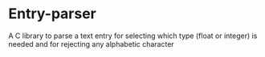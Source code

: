 # Entry-parser
A C library to parse a text entry for selecting which type (float or integer) is needed and for rejecting any alphabetic character
